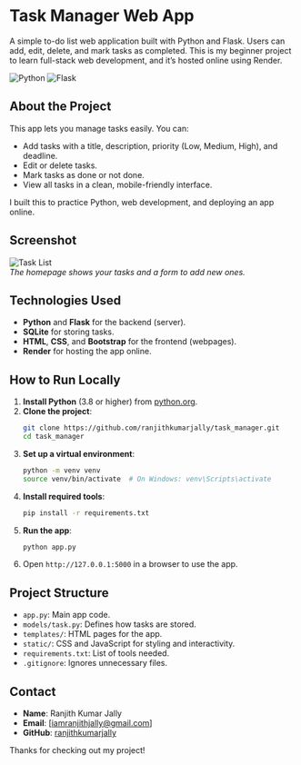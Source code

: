 # Task Manager Web App

A simple to-do list web application built with Python and Flask. Users can add, edit, delete, and mark tasks as completed. This is my beginner project to learn full-stack web development, and it’s hosted online using Render.

![Python](https://img.shields.io/badge/Python-3.8%2B-blue) ![Flask](https://img.shields.io/badge/Flask-2.3.2-green)

## About the Project
This app lets you manage tasks easily. You can:
- Add tasks with a title, description, priority (Low, Medium, High), and deadline.
- Edit or delete tasks.
- Mark tasks as done or not done.
- View all tasks in a clean, mobile-friendly interface.

I built this to practice Python, web development, and deploying an app online.

## Screenshot
![Task List](screenshots/task_list.png)  
*The homepage shows your tasks and a form to add new ones.*

## Technologies Used
- **Python** and **Flask** for the backend (server).
- **SQLite** for storing tasks.
- **HTML**, **CSS**, and **Bootstrap** for the frontend (webpages).
- **Render** for hosting the app online.

## How to Run Locally
1. **Install Python** (3.8 or higher) from [python.org](https://www.python.org/downloads/).
2. **Clone the project**:
   ```bash
   git clone https://github.com/ranjithkumarjally/task_manager.git
   cd task_manager
   ```
3. **Set up a virtual environment**:
   ```bash
   python -m venv venv
   source venv/bin/activate  # On Windows: venv\Scripts\activate
   ```
4. **Install required tools**:
   ```bash
   pip install -r requirements.txt
   ```
5. **Run the app**:
   ```bash
   python app.py
   ```
6. Open `http://127.0.0.1:5000` in a browser to use the app.

## Project Structure
- `app.py`: Main app code.
- `models/task.py`: Defines how tasks are stored.
- `templates/`: HTML pages for the app.
- `static/`: CSS and JavaScript for styling and interactivity.
- `requirements.txt`: List of tools needed.
- `.gitignore`: Ignores unnecessary files.


## Contact
- **Name**: Ranjith Kumar Jally
- **Email**: [iamranjithjally@gmail.com]
- **GitHub**: [ranjithkumarjally](https://github.com/ranjithkumarjally)

Thanks for checking out my project!